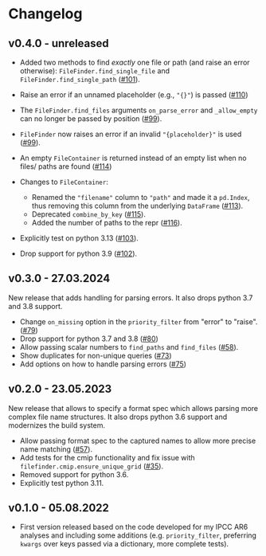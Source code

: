 # Changelog

## v0.4.0 - unreleased

- Added two methods to find _exactly_ one file or path (and raise an error otherwise):
  `FileFinder.find_single_file` and `FileFinder.find_single_path`
  ([#101](https://github.com/mathause/filefinder/pull/101)).
- Raise an error if an unnamed placeholder (e.g., `"{}"`) is passed
  ([#110](https://github.com/mathause/filefinder/pull/110))
- The `FileFinder.find_files` arguments `on_parse_error` and `_allow_empty` can no
  longer be passed by position ([#99](https://github.com/mathause/filefinder/pull/99)).
- `FileFinder` now raises an error if an invalid `"{placeholder}"` is used
   ([#99](https://github.com/mathause/filefinder/pull/99)).
- An empty `FileContainer` is returned instead of an empty list when no files/ paths are
  found ([#114](https://github.com/mathause/filefinder/pull/114))

- Changes to `FileContainer`:

  - Renamed the `"filename"` column to `"path"` and made it a `pd.Index`, thus removing
    this column from the underlying `DataFrame` ([#113](https://github.com/mathause/filefinder/pull/113)).
  - Deprecated `combine_by_key` ([#115](https://github.com/mathause/filefinder/pull/115)).
  - Added the number of paths to the repr ([#116](https://github.com/mathause/filefinder/pull/116)).

- Explicitly test on python 3.13 ([#103](https://github.com/mathause/filefinder/pull/103)).
- Drop support for python 3.9 ([#102](https://github.com/mathause/filefinder/pull/102)).

## v0.3.0 - 27.03.2024

New release that adds handling for parsing errors. It also drops python 3.7 and 3.8 support.

- Change `on_missing` option in the `priority_filter` from "error" to "raise".
  ([#79](https://github.com/mathause/filefinder/pull/79))
- Drop support for python 3.7 and 3.8 ([#80](https://github.com/mathause/filefinder/pull/80))
- Allow passing scalar numbers to `find_paths` and `find_files` ([#58](https://github.com/mathause/filefinder/issues/58)).
- Show duplicates for non-unique queries
    ([#73](https://github.com/mathause/filefinder/pull/73))
- Add options on how to handle parsing errors
    ([#75](https://github.com/mathause/filefinder/pull/75))

## v0.2.0 - 23.05.2023

New release that allows to specify a format spec which allows parsing more complex file name structures. It also drops python 3.6 support and modernizes the build system.

- Allow passing format spec to the captured names to allow more precise name matching
  ([#57](https://github.com/mathause/filefinder/pull/57)).
- Add tests for the cmip functionality and fix issue with `filefinder.cmip.ensure_unique_grid`
  ([#35](https://github.com/mathause/filefinder/pull/35)).
- Removed support for python 3.6.
- Explicitly test python 3.11.

## v0.1.0 - 05.08.2022

- First version released based on the code developed for my IPCC AR6 analyses and including some additions (e.g. `priority_filter`, preferring `kwargs` over keys passed via a dictionary, more complete tests).
